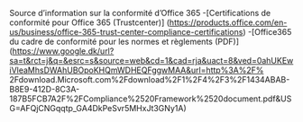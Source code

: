 
Source d’information sur la conformité d’Office 365
-[Certifications de conformité pour Office 365 (Trustcenter)] (https://products.office.com/en-us/business/office-365-trust-center-compliance-certifications)
-[Office365 du cadre de conformité pour les normes et règlements (PDF)] (https://www.google.dk/url?sa=t&rct=j&q=&esrc=s&source=web&cd=1&cad=rja&uact=8&ved=0ahUKEwiVleaMhsDWAhUBOpoKHQmWDHEQFggwMAA&url=http%3A%2F% 2Fdownload.Microsoft.com%2Fdownload%2F1%2F4%2F3%2F1434ABAB-B8E9-412D-8C3A-187B5FCB7A2F%2FCompliance%2520Framework%2520document.pdf&USG=AFQjCNGqqtp_GA4DkPeSvr5MHxJt3GNy1A)
